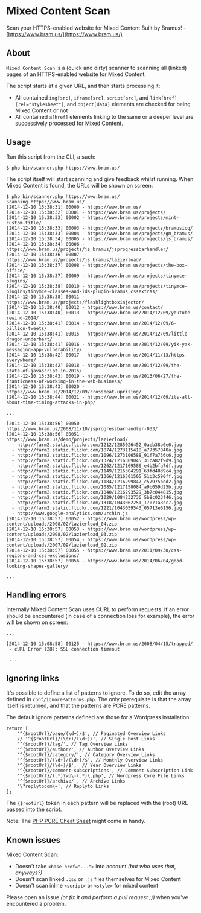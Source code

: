 # Mixed Content Scan

Scan your HTTPS-enabled website for Mixed Content
Built by Bramus! - [https://www.bram.us/](https://www.bram.us/)

## About

`Mixed Content Scan` is a (quick and dirty) scanner to scanning all (linked) pages of an HTTPS-enabled website for Mixed Content.

The script starts at a given URL, and then starts processing it:

*  All contained `img[src]`, `iframe[src]`, `script[src]`, and `link[href][rel="stylesheet"]`, and `object[data]` elements are checked for being Mixed Content or not
*  All contained `a[href]` elements linking to the same or a deeper level are successively processed for Mixed Content.

## Usage

Run this script from the CLI, a such:

```
$ php bin/scanner.php https://www.bram.us/
```

The script itself will start scanning and give feedback whilst running. When Mixed Content is found, the URLs will be shown on screen:

```
$ php bin/scanner.php https://www.bram.us/
Scanning https://www.bram.us/
[2014-12-10 15:38:31] 00000 - https://www.bram.us/
[2014-12-10 15:38:32] 00001 - https://www.bram.us/projects/
[2014-12-10 15:38:33] 00002 - https://www.bram.us/projects/mint-custom-title/
[2014-12-10 15:38:33] 00003 - https://www.bram.us/projects/bramusicq/
[2014-12-10 15:38:33] 00004 - https://www.bram.us/projects/gm_bramus/
[2014-12-10 15:38:34] 00005 - https://www.bram.us/projects/js_bramus/
[2014-12-10 15:38:34] 00006 - https://www.bram.us/projects/js_bramus/jsprogressbarhandler/
[2014-12-10 15:38:36] 00007 - https://www.bram.us/projects/js_bramus/lazierload/
[2014-12-10 15:38:37] 00008 - https://www.bram.us/projects/the-box-office/
[2014-12-10 15:38:37] 00009 - https://www.bram.us/projects/tinymce-plugins/
[2014-12-10 15:38:38] 00010 - https://www.bram.us/projects/tinymce-plugins/tinymce-classes-and-ids-plugin-bramus_cssextras/
[2014-12-10 15:38:38] 00011 - https://www.bram.us/projects/flashlightboxinjector/
[2014-12-10 15:38:40] 00012 - https://www.bram.us/contact/
[2014-12-10 15:38:40] 00013 - https://www.bram.us/2014/12/09/youtube-rewind-2014/
[2014-12-10 15:38:41] 00014 - https://www.bram.us/2014/12/09/6-billion-tweets/
[2014-12-10 15:38:41] 00015 - https://www.bram.us/2014/12/09/little-dragon-underbart/
[2014-12-10 15:38:41] 00016 - https://www.bram.us/2014/12/09/yik-yak-messaging-app-vulnerability/
[2014-12-10 15:38:42] 00017 - https://www.bram.us/2014/11/13/https-everywhere/
[2014-12-10 15:38:42] 00018 - https://www.bram.us/2014/12/09/the-state-of-javascript-in-2015/
[2014-12-10 15:38:43] 00019 - https://www.bram.us/2013/06/27/the-franticness-of-working-in-the-web-business/
[2014-12-10 15:38:43] 00020 - https://www.bram.us/2014/12/09/crossbeat-uprising/
[2014-12-10 15:38:44] 00021 - https://www.bram.us/2014/12/09/its-all-about-time-timing-attacks-in-php/

...

[2014-12-10 15:38:56] 00050 - https://www.bram.us/2008/11/10/jsprogressbarhandler-033/
[2014-12-10 15:38:56] 00051 - https://www.bram.us/demo/projects/lazierload/
  - http://farm2.static.flickr.com/1212/1285026452_0aeb38b6e6.jpg
  - http://farm2.static.flickr.com/1074/1273115418_a77357040a.jpg
  - http://farm2.static.flickr.com/1096/1273106588_91f7a736c6.jpg
  - http://farm2.static.flickr.com/1324/1216309045_31ca82f9d9.jpg
  - http://farm2.static.flickr.com/1262/1217169586_e4b2bfa7df.jpg
  - http://farm2.static.flickr.com/1149/1216304291_63fd48d9c4.jpg
  - http://farm2.static.flickr.com/1366/1216301505_51b3c590ff.jpg
  - http://farm2.static.flickr.com/1184/1216299847_c57975bed2.jpg
  - http://farm2.static.flickr.com/1085/1217158084_a9b059d25b.jpg
  - http://farm2.static.flickr.com/1040/1216293529_3b7c044815.jpg
  - http://farm2.static.flickr.com/1029/1084232736_5b8c023f46.jpg
  - http://farm2.static.flickr.com/1318/1043062251_17071a8cc7.jpg
  - http://farm2.static.flickr.com/1221/1043059543_05713e6156.jpg
  - http://www.google-analytics.com/urchin.js
[2014-12-10 15:38:57] 00052 - https://www.bram.us/wordpress/wp-content/uploads/2008/02/lazierload_04.zip
[2014-12-10 15:38:57] 00053 - https://www.bram.us/wordpress/wp-content/uploads/2008/02/lazierload_03.zip
[2014-12-10 15:38:57] 00054 - https://www.bram.us/wordpress/wp-content/uploads/2007/09/lazierload_02.zip
[2014-12-10 15:38:57] 00055 - https://www.bram.us/2011/09/30/css-regions-and-css-exclusions/
[2014-12-10 15:38:57] 00056 - https://www.bram.us/2014/06/04/good-looking-shapes-gallery/

...
```

## Handling errors

Internally Mixed Content Scan uses CURL to perform requests. If an error should be encountered (in case of a connection loss for example), the error will be shown on screen:

```
...

[2014-12-10 15:08:58] 00125 - https://www.bram.us/2008/04/15/trapped/
 - cURL Error (28): SSL connection timeout

 ...
```

## Ignoring links

It's possible to define a list of patterns to ignore. To do so, edit the array defined in `conf/ignorePatterns.php`. The only prerequisite is that the array itself is returned, and that the patterns are PCRE patterns.

The default ignore patterns defined are those for a Wordpress installation:

```
return [
	'^{$rootUrl}/page/(\d+)/$', // Paginated Overview Links
	// '^{$rootUrl}/(\d+)/(\d+)/', // Single Post Links
	'^{$rootUrl}/tag/', // Tag Overview Links
	'^{$rootUrl}/author/', // Author Overview Links
	'^{$rootUrl}/category/', // Category Overview Links
	'^{$rootUrl}/(\d+)/(\d+)/$', // Monthly Overview Links
	'^{$rootUrl}/(\d+)/$',  // Year Overview Links
	'^{$rootUrl}/comment-subscriptions', // Comment Subscription Link
	'^{$rootUrl}/(.*)?wp\-(.*)\.php', // Wordpress Core File Links
	'^{$rootUrl}/archive/', // Archive Links
	'\?replytocom\=', // Replyto Links
];
```

The `{$rootUrl}` token in each pattern will be replaced with the (root) URL passed into the script.

Note: The [PHP PCRE Cheat Sheet](https://www.cs.washington.edu/education/courses/190m/12sp/cheat-sheets/php-regex-cheat-sheet.pdf) might come in handy.

## Known issues

Mixed Content Scan:

* Doesn't take `<base href="...">` into account _(but who uses that, anyways?)_
* Doesn't scan linked `.css` or `.js` files themselves for Mixed Content
* Doesn't scan inline `<script>` or `<style>` for mixed content

Please open an issue _(or fix it and perform a pull request ;))_ when you've encountered a problem.
